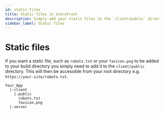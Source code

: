 ```yaml
---
id: static-files
title: Static files in Storefront
description: Simply add your static files to the `client/public` directory.
sidebar_label: Static files
---
```


# Static files

If you want a static file, such as `robots.txt` or your `favicon.png` to be added to your build directory you simply need to  add it to the `client/public` directory. This will then be accessible from your root directory e.g. `https://your-site/robots.txt`.


```
Your_App
  |-client
    |-public
      robots.txt
      favicon.png
  |-server
```
